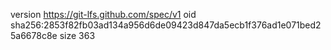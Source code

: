 version https://git-lfs.github.com/spec/v1
oid sha256:2853f82fb03ad134a956d6de09423d847da5ecb1f376ad1e071bed25a6678c8e
size 363
